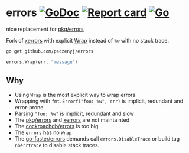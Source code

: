 # errors [![GoDoc](https://godoc.org/github.com/peczenyj/errors?status.svg)](http://godoc.org/github.com/peczenyj/errors) [![Report card](https://goreportcard.com/badge/github.com/peczenyj/errors)](https://goreportcard.com/report/github.com/peczenyj/errors) [![Go](https://github.com/peczenyj/errors/actions/workflows/go.yml/badge.svg)](https://github.com/peczenyj/errors/actions/workflows/go.yml)

nice replacement for [pkg/errors](https://github.com/pkg/errors)

Fork of [xerrors](https://pkg.go.dev/golang.org/x/xerrors) with explicit [Wrap](https://pkg.go.dev/github.com/peczenyj/errors#Wrap) instead of `%w` with no stack trace.

```bash
go get github.com/peczenyj/errors
```

```go
errors.Wrap(err, "message")
```

## Why

* Using `Wrap` is the most explicit way to wrap errors
* Wrapping with `fmt.Errorf("foo: %w", err)` is implicit, redundant and error-prone
* Parsing `"foo: %w"` is implicit, redundant and slow
* The [pkg/errors](https://github.com/pkg/errors) and [xerrors](https://pkg.go.dev/golang.org/x/xerrors) are not maintainted
* The [cockroachdb/errors](https://github.com/cockroachdb/errors) is too big
* The `errors` has no `Wrap`
* The [go-faster/errors](https://github.com/go-faster/errors) demands call `errors.DisableTrace` or build tag `noerrtrace` to disable stack traces.

